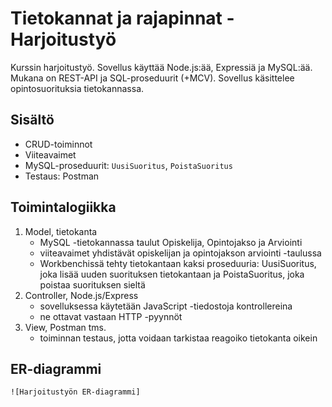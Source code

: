 # Tietokannat ja rajapinnat - Harjoitustyö

Kurssin harjoitustyö. Sovellus käyttää Node.js:ää, Expressiä ja MySQL:ää. Mukana on REST-API ja SQL-proseduurit (+MCV). Sovellus käsittelee opintosuorituksia tietokannassa.

## Sisältö
- CRUD-toiminnot
- Viiteavaimet
- MySQL-proseduurit: `UusiSuoritus`, `PoistaSuoritus`
- Testaus: Postman

## Toimintalogiikka
1. Model, tietokanta
    - MySQL -tietokannassa taulut Opiskelija, Opintojakso ja Arviointi
    - viiteavaimet yhdistävät opiskelijan ja opintojakson arviointi -taulussa
    - Workbenchissä tehty tietokantaan kaksi proseduuria: UusiSuoritus, joka lisää uuden suorituksen tietokantaan ja PoistaSuoritus, joka poistaa suorituksen sieltä
2. Controller, Node.js/Express
    - sovelluksessa käytetään JavaScript -tiedostoja kontrollereina
    - ne ottavat vastaan HTTP -pyynnöt
3. View, Postman tms.
    - toiminnan testaus, jotta voidaan tarkistaa reagoiko tietokanta oikein

## ER-diagrammi
    ![Harjoitustyön ER-diagrammi]
    



